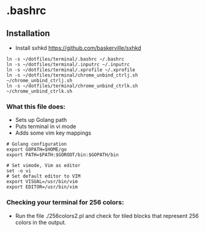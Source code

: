 # .bashrc

## Installation

- Install sxhkd https://github.com/baskerville/sxhkd

```
ln -s ~/dotfiles/terminal/.bashrc ~/.bashrc
ln -s ~/dotfiles/terminal/.inputrc ~/.inputrc
ln -s ~/dotfiles/terminal/.xprofile ~/.xprofile
ln -s ~/dotfiles/terminal/chrome_unbind_ctrlj.sh ~/chrome_unbind_ctrlj.sh
ln -s ~/dotfiles/terminal/chrome_unbind_ctrlk.sh ~/chrome_unbind_ctrlk.sh
```

### What this file does:

- Sets up Golang path
- Puts terminal in vi mode
- Adds some vim key mappings

```
# Golang configuration
export GOPATH=$HOME/go
export PATH=$PATH:$GOROOT/bin:$GOPATH/bin

# Set vimode, Vim as editor
set -o vi
# Set default editor to VIM
export VISUAL=/usr/bin/vim
export EDITOR=/usr/bin/vim
```

### Checking your terminal for 256 colors:

- Run the file ./256colors2.pl and check for tiled blocks that
represent 256 colors in the output.

